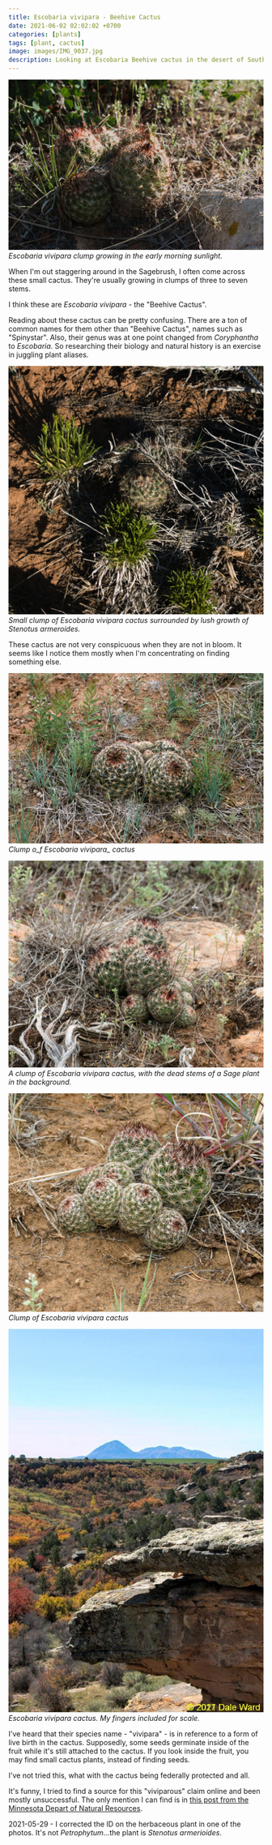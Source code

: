 ```yaml
---
title: Escobaria vivipara - Beehive Cactus
date: 2021-06-02 02:02:02 +0700
categories: [plants]
tags: [plant, cactus]
image: images/IMG_9037.jpg
description: Looking at Escobaria Beehive cactus in the desert of Southwestern Colorado
---
```


![picture](images/IMG_9037.jpg)
*_Escobaria vivipara_ clump growing in the early morning sunlight.*

When I'm out staggering around in the Sagebrush, I often come across these small cactus. They're usually growing in clumps of three to seven stems.

I think these are _Escobaria vivipara_ - the "Beehive Cactus".

<!--more-->

Reading about these cactus can be pretty confusing. There are a ton of common names for them other than "Beehive Cactus", names such as "Spinystar". Also, their genus was at one point changed from _Coryphantha_ to _Escobaria_. So researching their biology and natural history is an exercise in juggling plant aliases.

![picture](images/IMG_9038.jpg)
*Small clump of _Escobaria vivipara_ cactus surrounded by lush growth of _Stenotus armeroides_.*

These cactus are not very conspicuous when they are not in bloom. It seems like I notice them mostly when I'm concentrating on finding something else.

![picture](images/IMG_8878.jpg)
*Clump o_f Escobaria vivipara_ cactus*

![picture](images/IMG_8890.jpg)
*A clump of _Escobaria vivipara_ cactus, with the dead stems of a Sage plant in the background.*

![picture](images/IMG_8947.jpg)
*Clump of _Escobaria vivipara_ cactus*

![picture](images/IMG_8886.jpg)
*_Escobaria vivipara_ cactus. My fingers included for scale.*

I've heard that their species name - "vivipara" - is in reference to a form of live birth in the cactus. Supposedly, some seeds germinate inside of the fruit while it's still attached to the cactus. If you look inside the fruit, you may find small cactus plants, instead of finding seeds.

I've not tried this, what with the cactus being federally protected and all.

It's funny, I tried to find a source for this "viviparous" claim online and been mostly unsuccessful. The only mention I can find is in [this post from the Minnesota Depart of Natural Resources](https://www.dnr.state.mn.us/rsg/profile.html?action=elementDetail&selectedElement=PDCAC0X0G0).

2021-05-29 - I corrected the ID on the herbaceous plant in one of the photos. It's not _Petrophytum_...the plant is _Stenotus armerioides_.

